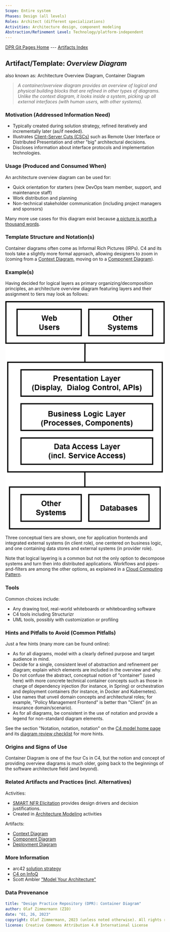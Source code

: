 ```yaml
---
Scope: Entire system
Phases: Design (all levels) 
Roles: Architect (different specializations)
Activities: Architecture design, component modeling 
Abstraction/Refinement Level: Technology/platform-independent
---
```


[DPR Git Pages Home](https://socadk.github.io/design-practice-repository) ---
[Artifacts Index](https://socadk.github.io/design-practice-repository/artifact-templates)


Artifact/Template: *Overview Diagram*
--------------------------------------
<!--Alternate names or candidate names) can be listed as "Also known as " here.-->
also known as: Architecture Overview Diagram, Container Diagram <!-- "The Important Stuff View" -->

> *A container/overview diagram provides an overview of logical and physical building blocks that are refined in other types of diagrams. Unlike the context diagram, it looks inside a system, picking up all external interfaces (with human users, with other systems).*

### Motivation (Addressed Information Need) 
<!--Purpose -->

* Typically created during solution strategy, refined iteratively and incrementally later (as/if needed).
* Illustrates [Client-Server Cuts (CSCs)](https://hillside.net/plop/plop97/Proceedings/renzel.pdf) such as Remote User Interface or Distributed Presentation and other "big" architectural decisions. 
* Discloses information about interface protocols and implementation technologies.


### Usage (Produced and Consumed When)
<!--AA/AS/AE, must identify the producing role and the target audience-->

An architecture overview diagram can be used for: 

* Quick orientation for starters (new DevOps team member, support, and maintenance staff)
* Work distribution and planning
* Non-technical stakeholder communication (including project managers and sponsors) 

Many more use cases for this diagram exist because [a picture is worth a thousand words](https://en.wikipedia.org/wiki/A_picture_is_worth_a_thousand_words). 


### Template Structure and Notation(s)
<!-- What to do, artifact to produce; minimum, medium maximum diligence/verbosity (?)--> 

Container diagrams often come as Informal Rich Pictures (IRPs). C4 and its tools take a slightly more formal approach, allowing designers to zoom in (coming from a [Context Diagram](DPR-ContextDiagram.md), moving on to a [Component Diagram](DPR-ComponentDiagram.md)).


### Example(s)
<!-- Must be concrete, ideally give three ones, one for each verbosity/fidelity level basic, medium, full-->

Having decided for logical layers as primary organizing/decomposition principles, an architecture overview diagram featuring layers and their assignment to tiers may look as follows:

![Example of an Overview/Container Diagram](./images/ZIO-AbstractContainerDiagramSketch.png)

Three conceptual tiers are shown, one for application frontends and integrated external systems (in client role), one centered on business logic, and one containing data stores and external systems (in provider role).

Note that logical layering is a common but not the only option to decompose systems and turn then into distributed applications. Workflows and pipes-and-filters are among the other options, as explained in a [Cloud Computing Pattern](https://www.cloudcomputingpatterns.org/distributed_application/).


### Tools
<!--From AA, should call out what one needs to be able to do on beginner, intermediate, advanced level; as a team -->

Common choices include:

* Any drawing tool, real-world whiteboards or whiteboarding software
* C4 tools including Structurizr
* UML tools, possibly with customization or profiling


### Hints and Pitfalls to Avoid (Common Pitfalls)
<!--See ART, don’t overdo etc.-->

Just a few hints (many more can be found online):

* As for all diagrams, model with a clearly defined purpose and target audience in mind.
* Decide for a single, consistent level of abstraction and refinement per diagram; explain which elements are included in the overview and why. 
* Do not confuse the abstract, conceptual notion of "container" (used here) with more concrete technical container concepts such as those in charge of dependency injection (for instance, in Spring) or orchestration and deployment containers (for instance, in Docker and Kubernetes).   
* Use names that unveil domain concepts and architectural roles; for example, "Policy Management Frontend" is better than "Client" (in an insurance domain/scenario). 
* As for all diagrams, be consistent in the use of notation and provide a legend for non-standard diagram elements.

See the section "Notation, notation, notation" on the [C4 model home page](https://c4model.com/#notation) and its [diagram review checklist](https://c4model.com/assets/software-architecture-diagram-review-checklist.pdf) for more hints. 
<!-- could also refer to a blog post on good names -->


### Origins and Signs of Use
<!-- From PLOPs and from AA-->

Container Diagram is one of the four Cs in C4, but the notion and concept of providing overview diagrams is much older, going back to the beginnings of the software architecture field (and beyond). 


### Related Artifacts and Practices (incl. Alternatives)
<!--in DPR/OLAF and elsewhere-->

Activities:

* [SMART NFR Elicitation](../activities/DPR-SMART-NFR-Elicitation.md) provides design drivers and decision justifications.
* Created in [Architecture Modeling](../activities/DPR-ArchitectureModeling.md) activities

Artifacts:

* [Context Diagram](DPR-ContextDiagram.md)
* [Component Diagram](DPR-ComponentDiagram.md)
* [Deployment Diagram](DPR-DeploymentDiagram.md)


### More Information

* arc42 [solution strategy](https://docs.arc42.org/section-4/)
* [C4 on InfoQ](https://www.infoq.com/articles/C4-architecture-model/)
* Scott Ambler <!-- advises to --> ["Model Your Architecture"](http://agilemodeling.com/essays/agileArchitecture.htm#Model)


### Data Provenance 

```yaml
title: "Design Practice Repository (DPR): Container Diagram"
author: Olaf Zimmermann (ZIO)
date: "01, 26, 2023"
copyright: Olaf Zimmermann, 2023 (unless noted otherwise). All rights reserved.
license: Creative Commons Attribution 4.0 International License
```

<!--
# References
[C-99]: # (Comment: References will be added here automatically when using -bibliography option of pandoc command)
-->
